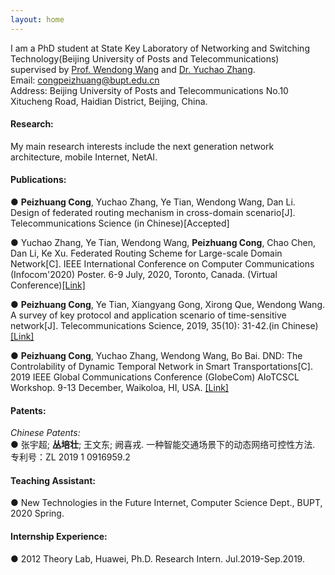 ```yaml
---
layout: home
---
```

I am a PhD student at State Key Laboratory of Networking and Switching Technology(Beijing University of Posts and Telecommunications) supervised by [Prof. Wendong Wang](https://int.bupt.edu.cn/content/content.php?p=6_16_116) and [Dr. Yuchao Zhang](http://yuchaozhang.weebly.com/).  
Email: congpeizhuang@bupt.edu.cn  
Address: Beijing University of Posts and Telecommunications No.10 Xitucheng Road, Haidian District, Beijing, China.

#### Research:
My main research interests include the next generation network architecture, mobile Internet, NetAI.

#### Publications:
● **Peizhuang Cong**, Yuchao Zhang, Ye Tian, Wendong Wang, Dan Li. Design of federated routing mechanism in cross-domain scenario[J]. Telecommunications Science (in Chinese)[Accepted]

● Yuchao Zhang, Ye Tian, Wendong Wang, **Peizhuang Cong**, Chao Chen, Dan Li, Ke Xu. Federated Routing Scheme for Large-scale Domain Network[C]. IEEE International Conference on Computer Communications (Infocom'2020) Poster. 6-9 July, 2020, Toronto, Canada. (Virtual Conference)[[Link]](https://ieeexplore.ieee.org/abstract/document/9162750)

● **Peizhuang Cong**, Ye Tian, Xiangyang Gong, Xirong Que, Wendong Wang. A survey of key protocol and application scenario of time-sensitive network[J]. Telecommunications Science, 2019, 35(10): 31-42.(in Chinese)[[Link]](http://www.infocomm-journal.com/dxkx/CN/10.11959/j.issn.1000-0801.2019227)

● **Peizhuang Cong**, Yuchao Zhang, Wendong Wang, Bo Bai. DND: The Controlability of Dynamic Temporal Network in Smart Transportations[C]. 2019 IEEE Global Communications Conference (GlobeCom) AIoTCSCL Workshop. 9-13 December, Waikoloa, HI, USA. [[Link]](https://ieeexplore.ieee.org/abstract/document/9024562)  

#### Patents:
*Chinese Patents:*  
● 张宇超; **丛培壮**; 王文东; 阙喜戎. 一种智能交通场景下的动态网络可控性方法. 专利号：ZL 2019 1 0916959.2

#### Teaching Assistant:
● New Technologies in the Future Internet, Computer Science Dept., BUPT, 2020 Spring.


#### Internship Experience:
● 2012 Theory Lab, Huawei, Ph.D. Research Intern. Jul.2019-Sep.2019.
